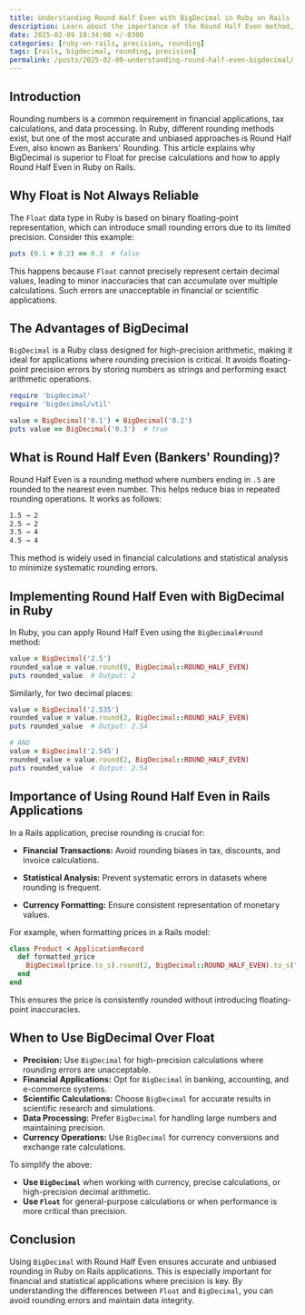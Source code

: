 ```yaml
---
title: Understanding Round Half Even with BigDecimal in Ruby on Rails
description: Learn about the importance of the Round Half Even method, its advantages over Float rounding, and how to use it effectively with BigDecimal in Ruby on Rails.
date: 2025-02-09 19:34:00 +/-0300
categories: [ruby-on-rails, precision, rounding]
tags: [rails, bigdecimal, rounding, precision]
permalink: /posts/2025-02-09-understanding-round-half-even-bigdecimal/
---
```


## Introduction

Rounding numbers is a common requirement in financial applications, tax calculations, and data processing. In Ruby, different rounding methods exist, but one of the most accurate and unbiased approaches is Round Half Even, also known as Bankers' Rounding. This article explains why BigDecimal is superior to Float for precise calculations and how to apply Round Half Even in Ruby on Rails.

## Why **Float** is Not Always Reliable

The `Float` data type in Ruby is based on binary floating-point representation, which can introduce small rounding errors due to its limited precision. Consider this example:

```ruby
puts (0.1 + 0.2) == 0.3  # false
```
This happens because `Float` cannot precisely represent certain decimal values, leading to minor inaccuracies that can accumulate over multiple calculations. Such errors are unacceptable in financial or scientific applications.

## The Advantages of **BigDecimal**

`BigDecimal` is a Ruby class designed for high-precision arithmetic, making it ideal for applications where rounding precision is critical. It avoids floating-point precision errors by storing numbers as strings and performing exact arithmetic operations.

```ruby
require 'bigdecimal'
require 'bigdecimal/util'

value = BigDecimal('0.1') + BigDecimal('0.2')
puts value == BigDecimal('0.3')  # true
```

## What is Round Half Even (Bankers' Rounding)?

Round Half Even is a rounding method where numbers ending in `.5` are rounded to the nearest even number. This helps reduce bias in repeated rounding operations. It works as follows:

```bash
1.5 → 2
2.5 → 2
3.5 → 4
4.5 → 4
```

This method is widely used in financial calculations and statistical analysis to minimize systematic rounding errors.

## Implementing Round Half Even with BigDecimal in Ruby

In Ruby, you can apply Round Half Even using the `BigDecimal#round` method:

```ruby
value = BigDecimal('2.5')
rounded_value = value.round(0, BigDecimal::ROUND_HALF_EVEN)
puts rounded_value  # Output: 2
```

Similarly, for two decimal places:

```ruby
value = BigDecimal('2.535')
rounded_value = value.round(2, BigDecimal::ROUND_HALF_EVEN)
puts rounded_value  # Output: 2.54

# AND
value = BigDecimal('2.545')
rounded_value = value.round(2, BigDecimal::ROUND_HALF_EVEN)
puts rounded_value  # Output: 2.54
```

## Importance of Using Round Half Even in Rails Applications

In a Rails application, precise rounding is crucial for:

- **Financial Transactions:** Avoid rounding biases in tax, discounts, and invoice calculations.

- **Statistical Analysis:** Prevent systematic errors in datasets where rounding is frequent.

- **Currency Formatting:** Ensure consistent representation of monetary values.

For example, when formatting prices in a Rails model:

```ruby
class Product < ApplicationRecord
  def formatted_price
    BigDecimal(price.to_s).round(2, BigDecimal::ROUND_HALF_EVEN).to_s("F")
  end
end
```
This ensures the price is consistently rounded without introducing floating-point inaccuracies.

## When to Use **BigDecimal** Over **Float**

- **Precision:** Use `BigDecimal` for high-precision calculations where rounding errors are unacceptable.
- **Financial Applications:** Opt for `BigDecimal` in banking, accounting, and e-commerce systems.
- **Scientific Calculations:** Choose `BigDecimal` for accurate results in scientific research and simulations.
- **Data Processing:** Prefer `BigDecimal` for handling large numbers and maintaining precision.
- **Currency Operations:** Use `BigDecimal` for currency conversions and exchange rate calculations.

To simplify the above:

- **Use `BigDecimal`** when working with currency, precise calculations, or high-precision decimal arithmetic.
- **Use `Float`** for general-purpose calculations or when performance is more critical than precision.

## Conclusion
Using `BigDecimal` with Round Half Even ensures accurate and unbiased rounding in Ruby on Rails applications. This is especially important for financial and statistical applications where precision is key. By understanding the differences between `Float` and `BigDecimal`, you can avoid rounding errors and maintain data integrity.


